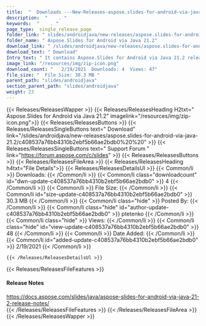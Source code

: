 ```yaml
---
title:  "  Downloads ---New-Releases-aspose.slides-for-android-via-java-21.2 . " 
description:  "    . " 
keywords:  "    . " 
page_type:  single_release_page
folder_link: " slides/androidjava/new-releases/aspose.slides-for-android-via-java-21.2/"
folder_name: " Aspose.Slides for Android via Java 21.2"
download_link: " /slides/androidjava/new-releases/aspose.slides-for-android-via-java-21.2/c408537a76bb4310b2ebf5b66ae2bdb0"
download_text: " Download"
Intro_text: " It contains Aspose.Slides for Android via Java 21.2 release."
image_link: "/resources/img/zip-icon.png"
download_count: "   2/19/2021  Downloads: 4  Views: 47"
file_size: "  File Size: 30.3 MB "
parent_path: "slides/androidjava"
section_parent_path: "slides/androidjava"
weight: 23 
---
```


{{< Releases/ReleasesWapper >}}
  {{< Releases/ReleasesHeading H2txt=" Aspose.Slides for Android via Java 21.2" imagelink="/resources/img/zip-icon.png">}}
  {{< Releases/ReleasesButtons >}}
    {{< Releases/ReleasesSingleButtons text=" Download" link="/slides/androidjava/new-releases/aspose.slides-for-android-via-java-21.2/c408537a76bb4310b2ebf5b66ae2bdb0%20%20" >}}
    {{< Releases/ReleasesSingleButtons text=" Support Forum " link="https://forum.aspose.com/c/slides" >}}
  {{< Releases/ReleasesButtons >}}
  {{< Releases/ReleasesFileArea >}}
    {{< Releases/ReleasesHeading h4txt="File Details">}}
    {{< Releases/ReleasesDetailsUl >}}
            {{< Common/li  >}} Downloads: {{< /Common/li >}} 
      {{< Common/li class="downloadcount" id="dwn-update-c408537a76bb4310b2ebf5b66ae2bdb0" >}} 4 {{< /Common/li >}} 
      {{< Common/li  >}} File Size: {{< /Common/li >}} 
      {{< Common/li id="size-update-c408537a76bb4310b2ebf5b66ae2bdb0" >}} 30.3 MB {{< /Common/li >}} 
      {{< Common/li  class="hide" >}} Posted By: {{< /Common/li >}} 
      {{< Common/li class="hide" id="author-update-c408537a76bb4310b2ebf5b66ae2bdb0" >}} ptetenko {{< /Common/li >}} 
      {{< Common/li class="hide"  >}} Views: {{< /Common/li >}} 
      {{< Common/li class="hide" id="view-update-c408537a76bb4310b2ebf5b66ae2bdb0" >}} 48 {{< /Common/li >}} 
      {{< Common/li  >}} Date Added: {{< /Common/li >}} 
      {{< Common/li id="added-update-c408537a76bb4310b2ebf5b66ae2bdb0" >}} 2/19/2021 {{< /Common/li >}} 

    {{< /Releases/ReleasesDetailsUl >}}

  {{< Releases/ReleasesFileFeatures >}}
      <h4>Release Notes</h4><div><a href="https://docs.aspose.com/slides/java/aspose-slides-for-android-via-java-21-2-release-notes/">https://docs.aspose.com/slides/java/aspose-slides-for-android-via-java-21-2-release-notes/</a></div>
  {{< /Releases/ReleasesFileFeatures >}}
 {{< /Releases/ReleasesFileArea >}}
{{< /Releases/ReleasesWapper >}}


